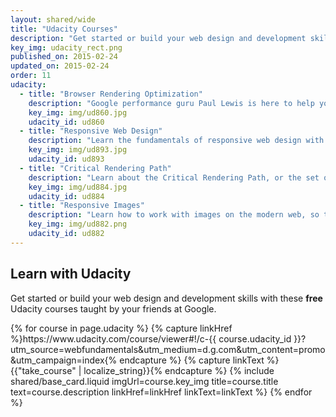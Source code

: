 ```yaml
---
layout: shared/wide
title: "Udacity Courses"
description: "Get started or build your web design and development skills with these free Udacity courses taught by your friends at Google."
key_img: udacity_rect.png
published_on: 2015-02-24
updated_on: 2015-02-24
order: 11
udacity:
  - title: "Browser Rendering Optimization"
    description: "Google performance guru Paul Lewis is here to help you destroy jank and create web apps that maintain 60 frames per second performance."
    key_img: img/ud860.jpg
    udacity_id: ud860
  - title: "Responsive Web Design"
    description: "Learn the fundamentals of responsive web design with and create your own responsive web page that works well on any device - phone, tablet, desktop."
    key_img: img/ud893.jpg
    udacity_id: ud893
  - title: "Critical Rendering Path"
    description: "Learn about the Critical Rendering Path, or the set of steps browsers must take to convert HTML, CSS and JavaScript into living, breathing websites."
    key_img: img/ud884.jpg
    udacity_id: ud884
  - title: "Responsive Images"
    description: "Learn how to work with images on the modern web, so that your images look great and load quickly on any device."
    key_img: img/ud882.png
    udacity_id: ud882
---
```


<div class="wf-subheading">
  <div class="page-content">
    <h2>Learn with Udacity</h2>
    <p>
      Get started or build your web design and development skills with
      these <b>free</b> Udacity courses taught by your friends at Google.
    </p>
  </div>
</div>

<div class="page-content">
  <div class="mdl-grid">
    {% for course in page.udacity %}
      {% capture linkHref %}https://www.udacity.com/course/viewer#!/c-{{ course.udacity_id }}?utm_source=webfundamentals&utm_medium=d.g.com&utm_content=promo&utm_campaign=index{% endcapture %}
      {% capture linkText %}{{"take_course" | localize_string}}{% endcapture %}
      {% include shared/base_card.liquid imgUrl=course.key_img title=course.title text=course.description linkHref=linkHref linkText=linkText %}
    {% endfor %}
  </div>
</div>
